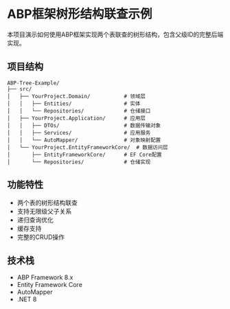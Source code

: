 # ABP框架树形结构联查示例

本项目演示如何使用ABP框架实现两个表联查的树形结构，包含父级ID的完整后端实现。

## 项目结构

```
ABP-Tree-Example/
├── src/
│   ├── YourProject.Domain/           # 领域层
│   │   ├── Entities/                 # 实体
│   │   └── Repositories/             # 仓储接口
│   ├── YourProject.Application/      # 应用层
│   │   ├── DTOs/                     # 数据传输对象
│   │   ├── Services/                 # 应用服务
│   │   └── AutoMapper/               # 对象映射配置
│   └── YourProject.EntityFrameworkCore/  # 数据访问层
│       ├── EntityFrameworkCore/      # EF Core配置
│       └── Repositories/             # 仓储实现
```

## 功能特性

- 两个表的树形结构联查
- 支持无限级父子关系
- 递归查询优化
- 缓存支持
- 完整的CRUD操作

## 技术栈

- ABP Framework 8.x
- Entity Framework Core
- AutoMapper
- .NET 8 